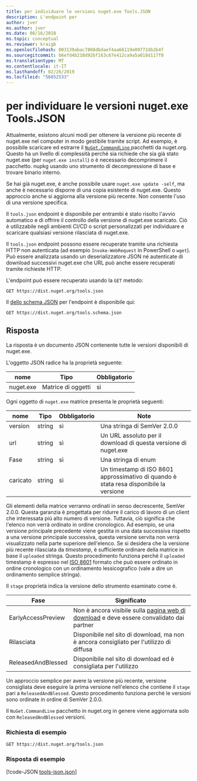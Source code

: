 ```yaml
---
title: per individuare le versioni nuget.exe Tools.JSON
description: L'endpoint per
author: jver
ms.author: jver
ms.date: 08/16/2018
ms.topic: conceptual
ms.reviewer: kraigb
ms.openlocfilehash: 003139abac7808dbdaef4aa66119e09772db2b4f
ms.sourcegitcommit: b6efd4b210d92bf163c67e412ca9a5a018d117f0
ms.translationtype: MT
ms.contentlocale: it-IT
ms.lasthandoff: 02/26/2019
ms.locfileid: "56852533"
---
```

# <a name="toolsjson-for-discovering-nugetexe-versions"></a>per individuare le versioni nuget.exe Tools.JSON

Attualmente, esistono alcuni modi per ottenere la versione più recente di nuget.exe nel computer in modo gestibile tramite script. Ad esempio, è possibile scaricare ed estrarre il [ `NuGet.CommandLine` ](https://www.nuget.org/packages/NuGet.CommandLine/) pacchetti da nuget.org. Questo ha un livello di complessità perché sia richiede che sia già stato nuget.exe (per `nuget.exe install`) o è necessario decomprimere il pacchetto. nupkg usando uno strumento di decompressione di base e trovare binario interno.

Se hai già nuget.exe, è anche possibile usare `nuget.exe update -self`, ma anche è necessario disporre di una copia esistente di nuget.exe. Questo approccio anche si aggiorna alla versione più recente. Non consente l'uso di una versione specifica.

Il `tools.json` endpoint è disponibile per entrambi è stato risolto l'avvio automatico e di offrire il controllo della versione di nuget.exe scaricato. Ciò è utilizzabile negli ambienti CI/CD o script personalizzati per individuare e scaricare qualsiasi versione rilasciata di nuget.exe.

Il `tools.json` endpoint possono essere recuperate tramite una richiesta HTTP non autenticata (ad esempio `Invoke-WebRequest` in PowerShell o `wget`). Può essere analizzata usando un deserializzatore JSON né autenticate di download successivi nuget.exe che URL può anche essere recuperati tramite richieste HTTP.

L'endpoint può essere recuperato usando la `GET` metodo:

    GET https://dist.nuget.org/tools.json

Il [dello schema JSON](http://json-schema.org/) per l'endpoint è disponibile qui:

    GET https://dist.nuget.org/tools.schema.json

## <a name="response"></a>Risposta

La risposta è un documento JSON contenente tutte le versioni disponibili di nuget.exe.

L'oggetto JSON radice ha la proprietà seguente:

nome      | Tipo             | Obbligatorio
--------- | ---------------- | --------
nuget.exe | Matrice di oggetti | sì

Ogni oggetto di `nuget.exe` matrice presenta le proprietà seguenti:

nome     | Tipo   | Obbligatorio | Note
-------- | ------ | -------- | -----
version  | string | sì      | Una stringa di SemVer 2.0.0
url      | string | sì      | Un URL assoluto per il download di questa versione di nuget.exe
Fase    | string | sì      | Una stringa di enum
caricato | string | sì      | Un timestamp di ISO 8601 approssimativo di quando è stata resa disponibile la versione

Gli elementi della matrice verranno ordinati in senso decrescente, SemVer 2.0.0. Questa garanzia è progettata per ridurre il carico di lavoro di un client che interessata più alto numero di versione. Tuttavia, ciò significa che l'elenco non verrà ordinato in ordine cronologico. Ad esempio, se una versione principale precedente viene gestita in una data successiva rispetto a una versione principale successiva, questa versione servita non verrà visualizzato nella parte superiore dell'elenco. Se si desidera che la versione più recente rilasciata da *timestamp*, è sufficiente ordinare della matrice in base il `uploaded` stringa. Questo procedimento funziona perché il `uploaded` timestamp è espresso nel [ISO 8601](https://www.iso.org/iso-8601-date-and-time-format.html) formato che può essere ordinato in ordine cronologico con un ordinamento lessicografico (vale a dire un ordinamento semplice stringa).

Il `stage` proprietà indica la versione dello strumento esaminato come è. 

Fase              | Significato
------------------ | ------
EarlyAccessPreview | Non è ancora visibile sulla [pagina web di download](https://www.nuget.org/downloads) e deve essere convalidato dai partner
Rilasciata           | Disponibile nel sito di download, ma non è ancora consigliato per l'utilizzo di diffusa
ReleasedAndBlessed | Disponibile nel sito di download ed è consigliata per l'utilizzo

Un approccio semplice per avere la versione più recente, versione consigliata deve eseguire la prima versione nell'elenco che contiene il `stage` pari a `ReleasedAndBlessed`. Questo procedimento funziona perché le versioni sono ordinate in ordine di SemVer 2.0.0.

Il `NuGet.CommandLine` pacchetto in nuget.org in genere viene aggiornata solo con `ReleasedAndBlessed` versioni.

### <a name="sample-request"></a>Richiesta di esempio

    GET https://dist.nuget.org/tools.json

### <a name="sample-response"></a>Risposta di esempio

[!code-JSON [tools-json.json](./_data/tools-json.json)]
